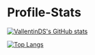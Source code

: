 # Profile-Stats

[![VallentinDS's GitHub stats](https://github-readme-stats.vercel.app/api?username=VallentinDS&count_private=true&show_icons=true&theme=blue-green)](https://github.com/anuraghazra/github-readme-stats)

[![Top Langs](https://github-readme-stats.vercel.app/api/top-langs/?username=VallentinDS&langs_count=8)](https://github.com/anuraghazra/github-readme-stats)
